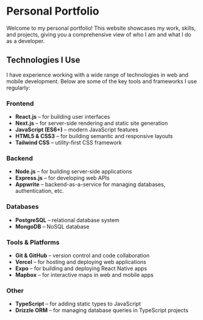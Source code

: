 # Personal Portfolio

Welcome to my personal portfolio! This website showcases my work, skills, and projects, giving you a comprehensive view of who I am and what I do as a developer.

## Technologies I Use

I have experience working with a wide range of technologies in web and mobile development. Below are some of the key tools and frameworks I use regularly:

### Frontend

- **React.js** – for building user interfaces
- **Next.js** – for server-side rendering and static site generation
- **JavaScript (ES6+)** – modern JavaScript features
- **HTML5 & CSS3** – for building semantic and responsive layouts
- **Tailwind CSS** – utility-first CSS framework

### Backend

- **Node.js** – for building server-side applications
- **Express.js** – for developing web APIs
- **Appwrite** – backend-as-a-service for managing databases, authentication, etc.

### Databases

- **PostgreSQL** – relational database system
- **MongoDB** – NoSQL database

### Tools & Platforms

- **Git & GitHub** – version control and code collaboration
- **Vercel** – for hosting and deploying web applications
- **Expo** – for building and deploying React Native apps
- **Mapbox** – for interactive maps in web and mobile apps

### Other

- **TypeScript** – for adding static types to JavaScript
- **Drizzle ORM** – for managing database queries in TypeScript projects

